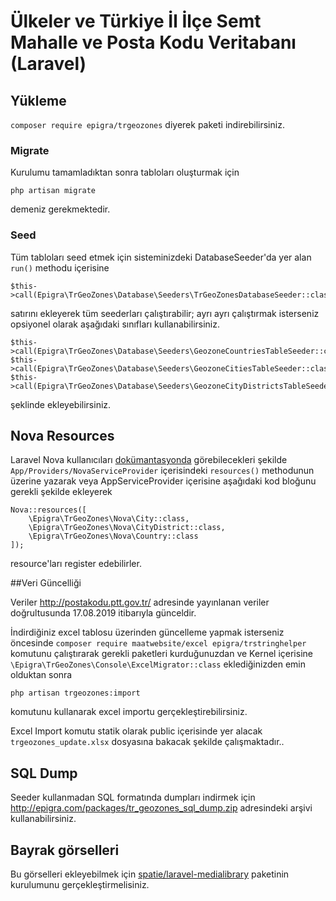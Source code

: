# Ülkeler ve Türkiye İl İlçe Semt Mahalle ve Posta Kodu Veritabanı (Laravel) 

## Yükleme

`composer require epigra/trgeozones` diyerek paketi indirebilirsiniz.

### Migrate

Kurulumu tamamladıktan sonra tabloları oluşturmak için

```
php artisan migrate
```

demeniz gerekmektedir.

### Seed
Tüm tabloları seed etmek için sisteminizdeki DatabaseSeeder'da yer alan `run()` methodu içerisine

```
$this->call(Epigra\TrGeoZones\Database\Seeders\TrGeoZonesDatabaseSeeder::class);
```

satırını ekleyerek tüm seederları çalıştırabilir; ayrı ayrı çalıştırmak isterseniz opsiyonel olarak aşağıdaki sınıfları kullanabilirsiniz.

```
$this->call(Epigra\TrGeoZones\Database\Seeders\GeozoneCountriesTableSeeder::class);
$this->call(Epigra\TrGeoZones\Database\Seeders\GeozoneCitiesTableSeeder::class);
$this->call(Epigra\TrGeoZones\Database\Seeders\GeozoneCityDistrictsTableSeeder::class);
```

şeklinde ekleyebilirsiniz.

## Nova Resources
Laravel Nova kullanıcıları [dokümantasyonda](https://nova.laravel.com/docs/2.0/resources/#registering-resources) görebilecekleri şekilde 
`App/Providers/NovaServiceProvider` içerisindeki `resources()` methodunun üzerine yazarak veya AppServiceProvider içerisine aşağıdaki kod bloğunu gerekli şekilde ekleyerek

```
Nova::resources([
	\Epigra\TrGeoZones\Nova\City::class,
	\Epigra\TrGeoZones\Nova\CityDistrict::class,
	\Epigra\TrGeoZones\Nova\Country::class
]);

```
resource'ları register edebilirler.


##Veri Güncelliği

Veriler http://postakodu.ptt.gov.tr/ adresinde yayınlanan veriler doğrultusunda 17.08.2019 itibarıyla günceldir.

İndirdiğiniz excel tablosu üzerinden güncelleme yapmak isterseniz öncesinde `composer require maatwebsite/excel epigra/trstringhelper` komutunu çalıştırarak gerekli paketleri kurduğunuzdan ve Kernel içerisine `\Epigra\TrGeoZones\Console\ExcelMigrator::class` eklediğinizden emin olduktan sonra 

```
php artisan trgeozones:import
```

komutunu kullanarak excel importu gerçekleştirebilirsiniz.

Excel Import komutu statik olarak public içerisinde yer alacak `trgeozones_update.xlsx` dosyasına bakacak şekilde çalışmaktadır..


## SQL Dump
Seeder kullanmadan SQL formatında dumpları indirmek için http://epigra.com/packages/tr_geozones_sql_dump.zip adresindeki arşivi kullanabilirsiniz.


## Bayrak görselleri

Bu görselleri ekleyebilmek için [spatie/laravel-medialibrary](https://docs.spatie.be/laravel-medialibrary/v8/installation-setup/) paketinin kurulumunu gerçekleştirmelisiniz.

